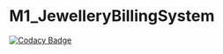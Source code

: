 # M1_JewelleryBillingSystem

[![Codacy Badge](https://api.codacy.com/project/badge/Grade/bfdb496fd9204abab62c182e219112dd)](https://app.codacy.com/gh/MittaSaiKishan/M1_JewelleryBillingSystem?utm_source=github.com&utm_medium=referral&utm_content=MittaSaiKishan/M1_JewelleryBillingSystem&utm_campaign=Badge_Grade_Settings)